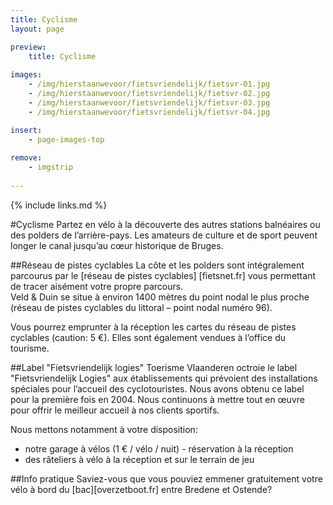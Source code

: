 ```yaml
---
title: Cyclisme
layout: page

preview:
    title: Cyclisme
    
images:
    - /img/hierstaanwevoor/fietsvriendelijk/fietsvr-01.jpg
    - /img/hierstaanwevoor/fietsvriendelijk/fietsvr-02.jpg
    - /img/hierstaanwevoor/fietsvriendelijk/fietsvr-03.jpg
    - /img/hierstaanwevoor/fietsvriendelijk/fietsvr-04.jpg

insert:
    - page-images-top
    
remove:
    - imgstrip
    
---
```



{% include links.md %}

#Cyclisme
Partez en vélo à la découverte des autres stations balnéaires ou des polders de l’arrière-pays. Les amateurs de culture et de sport peuvent longer le canal jusqu’au cœur historique de Bruges.


##Réseau de pistes cyclables
La côte et les polders sont intégralement parcourus par le [réseau de pistes cyclables] [fietsnet.fr] vous permettant de tracer aisément votre propre parcours.<br>
Veld & Duin se situe à environ 1400 mètres du point nodal le plus proche (réseau de pistes cyclables du littoral – point nodal numéro 96).

Vous pourrez emprunter à la réception les cartes du réseau de pistes cyclables (caution: 5 €). Elles sont également vendues à l’office du tourisme.


##Label "Fietsvriendelijk logies"
Toerisme Vlaanderen octroie le label "Fietsvriendelijk Logies" aux établissements qui prévoient des installations spéciales pour l’accueil des cyclotouristes.
Nous avons obtenu ce label pour la première fois en 2004. Nous continuons à mettre tout en œuvre pour offrir le meilleur accueil à nos clients sportifs.

Nous mettons notamment à votre disposition:


- notre garage à vélos (1 € / vélo / nuit) - réservation à la réception
- des râteliers à vélo à la réception et sur le terrain de jeu


##Info pratique
Saviez-vous que vous pouviez emmener gratuitement votre vélo à bord du [bac][overzetboot.fr] entre Bredene et Ostende?


